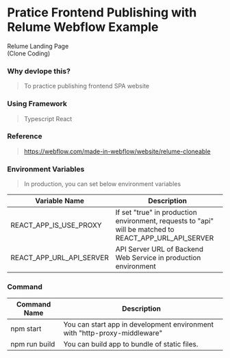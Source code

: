 # Pratice Frontend Publishing with Relume Webflow Example

<p>
Relume Landing Page<br/>
(Clone Coding)
</p>

### Why devlope this?

> To practice publishing frontend SPA website

### Using Framework

> Typescript
> React

### Reference

> https://webflow.com/made-in-webflow/website/relume-cloneable

### Environment Variables

> In production, you can set below environment variables

| Variable Name            | Description                                                                                            |
| ------------------------ | ------------------------------------------------------------------------------------------------------ |
| REACT_APP_IS_USE_PROXY   | If set "true" in production environment, requests to "api" will be matched to REACT_APP_URL_API_SERVER |
| REACT_APP_URL_API_SERVER | API Server URL of Backend Web Service in production environment                                        |

### Command

| Command Name  | Description                                                               |
| ------------- | ------------------------------------------------------------------------- |
| npm start     | You can start app in development environment with "http-proxy-middleware" |
| npm run build | You can build app to bundle of static files.                              |
